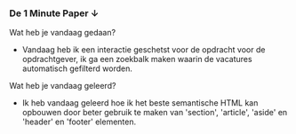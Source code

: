   <h3>De 1 Minute Paper ↓</h3>
      <p>Wat heb je vandaag gedaan?</p>
      <ul>
        <li>Vandaag heb ik een interactie geschetst voor de opdracht voor de opdrachtgever, ik ga een zoekbalk maken
          waarin de vacatures automatisch gefilterd worden.</li>
      </ul>

Wat heb je vandaag geleerd?</p>
      <ul>
        <li>Ik heb vandaag geleerd hoe ik het beste semantische HTML kan opbouwen door beter gebruik te maken van
          'section', 'article', 'aside' en 'header' en 'footer' elementen.</li>
      </ul>